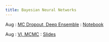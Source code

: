 ```yaml
---
title: Bayesian Neural Networks
---
```


Aug
: [MC Dropout, Deep Ensemble](#)
  : [Notebook](https://github.com/nipunbatra/pml2022/blob/main/notebooks/BNN.ipynb)

Aug
: [VI, MCMC](#)
  : [Slides](#)
